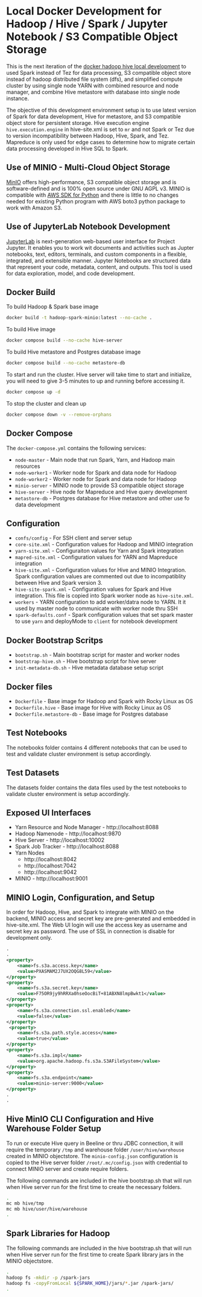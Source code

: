 # Local Docker Development for Hadoop / Hive / Spark / Jupyter Notebook / S3 Compatible Object Storage

This is the next iteration of the [docker hadoop hive local development](https://github.com/skywing/docker-hadoop-hive) to used Spark instead of Tez for data processing, S3 compatible object store instead of hadoop distributed file system (dfs), and simplified compute cluster by using single node YARN with combined resource and node manager, and combine Hive metastore with database into single node instance.

The objective of this development environment setup is to use latest version of Spark for data development, Hive for metastore, and S3 compatible object store for persistent storage. Hive execution engine `hive.execution.engine` in hive-site.xml is set to `mr` and not Spark or Tez due to version incompatibility between Hadoop, Hive, Spark, and Tez. Mapreduce is only used for edge cases to determine how to migrate certain data processing developed in Hive SQL to Spark.

## Use of MINIO - Multi-Cloud Object Storage
[MinIO](https://min.io) offers high-performance, S3 compatible object storage and is software-defined and is 100% open source under GNU AGPL v3. MINIO is compatible with [AWS SDK for Python](https://docs.min.io/docs/how-to-use-aws-sdk-for-python-with-minio-server.html) and there is little to no changes needed for existing Python program with AWS boto3 python package to work with Amazon S3.

## Use of JupyterLab Notebook Development
[JupyterLab](https://jupyter.org) is next-generation web-based user interface for Project Jupyter. It enables you to work wit documents and activities such as Jupter notebooks, text, editors, terminals, and custom components in a flexible, integrated, and extensible manner. Jupyter Notebooks are structured data that represent your code, metadata, content, and outputs. This tool is used for data exploration, model, and code development.

## Docker Build
To build Hadoop & Spark base image
```zsh
docker build -t hadoop-spark-minio:latest --no-cache .
```

To build Hive image
```zsh
docker compose build --no-cache hive-server
```

To build Hive metastore and Postgres database image
```zsh
docker compose build --no-cache metastore-db
```

To start and run the cluster. Hive server will take time to start and initialize, you will need to give 3-5 minutes to up and running before accessing it.
```zsh
docker compose up -d
```

To stop the cluster and clean up
```zsh
docker compose down -v --remove-orphans
```



## Docker Compose
The `docker-compose.yml` contains the following services:
- `node-master` - Main node that run Spark, Yarn, and Hadoop main resources
- `node-worker1` - Worker node for Spark and data node for Hadoop
- `node-worker2` - Worker node for Spark and data node for Hadoop
- `minio-server` - MINIO node to provide S3 compatible object storage
- `hive-server`  - Hive node for Mapreduce and Hive query development
- `metastore-db` - Postgres database for Hive metastore and other use fo data development

## Configuration
- `confs/config` - For SSH client and server setup
- `core-site.xml` - Configuration values for Hadoop and MINIO integration
- `yarn-site.xml` - Configuraiton values for Yarn and Spark integration
- `mapred-site.xml` - Configuration values for YARN and Mapreduce integration
- `hive-site.xml` - Configuration values for Hive and MINIO Integration. Spark configuration values are commented out due to incompatiblity between Hive and Spark version 3.
- `hive-site-spark.xml` - Configuration values for Spark and Hive integration. This file is copied into Spark worker node as `hive-site.xml`.
- `workers` - YARN configuration to add worker/datra node to YARN. It it used by master node to communicate with worker node thru SSH
- `spark-defaults.conf` - Spark configuration values that set spark master to use `yarn` and deployMode to `client` for notebook development 

## Docker Bootstrap Scritps
- `bootstrap.sh` - Main bootstrap script for master and worker nodes
- `bootstrap-hive.sh` - Hive bootstrap script for hive server
- `init-metadata-db.sh` - Hive metadata database setup script

## Docker files
- `Dockerfile` - Base image for Hadoop and Spark with Rocky Linux as OS
- `Dockerfile.hive` - Base image for Hive with Rocky Linux as OS
- `Dockerfile.metastore-db` - Base image for Postgres database

## Test Notebooks
The notebooks folder contains 4 different notebooks that can be used to test and validate cluster environment is setup accordingly.

## Test Datasets
The datasets folder contains the data files used by the test notebooks to validate cluster environment is setup accordingly.

## Exposed UI Interfaces
- Yarn Resource and Node Manager - http://localhost:8088
- Hadoop Namenode - http://localhost:9870
- Hive Server - http://localhost:10002
- Spark Job Tracker - http://localhost:8088
- Yarn Nodes
    - http://localhost:8042
    - http://localhost:7042
    - http://localhost:9042
- MINIO - http://localhost:9001

## MINIO Login, Configuration, and Setup
In order for Hadoop, Hive, and Spark to integrate with MINIO on the backend, MINIO access and secret key are pre-generated and embedded in hive-site.xml. The Web UI login will use the access key as username and secret key as password. The use of SSL in connection is disable for development only.

```xml
.
.
<property>
    <name>fs.s3a.access.key</name>
    <value>PXASMAM2J7UX2OQG8L59</value>
</property>
<property>
    <name>fs.s3a.secret.key</name>
    <value>F75OR9jy9hRRXa0hseOocBiT+81ABXN8lmpBwkt1</value>
</property>
<property>
    <name>fs.s3a.connection.ssl.enabled</name>
    <value>false</value>
</property>
 <property>
    <name>fs.s3a.path.style.access</name>
    <value>true</value>
</property>
<property>
    <name>fs.s3a.impl</name>
    <value>org.apache.hadoop.fs.s3a.S3AFileSystem</value>
</property>
<property>
    <name>fs.s3a.endpoint</name>
    <value>minio-server:9000</value>
</property>
.
.
```

## Hive MinIO CLI Configuration and Hive Warehouse Folder Setup
To run or execute Hive query in Beeline or thru JDBC connection, it will require the temporary `/tmp` and warehouse folder `/user/hive/warehouse` created in MINIO objectstore. The `minio-config.json` configuration is copied to the Hive server folder `/root/.mc/config.json` with credential to connect MINIO server and create require folders. 

The following commands are included in the hive bootstrap.sh that will run when Hive server run for the first time to create the necessary folders.
```zsh
.
mc mb hive/tmp
mc mb hive/user/hive/warehouse
.
```

## Spark Libraries for Hadoop
The following commands are included in the hive bootstrap.sh that will run when Hive server run for the first time to create Spark library jars in the MINIO objectstore.

```zsh
.
hadoop fs -mkdir -p /spark-jars
hadoop fs -copyFromLocal ${SPARK_HOME}/jars/*.jar /spark-jars/
.
```

